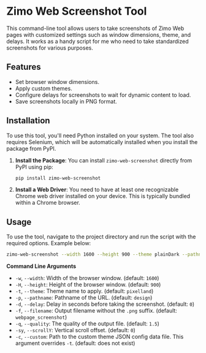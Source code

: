 # Zimo Web Screenshot Tool

This command-line tool allows users to take screenshots of Zimo Web pages with customized settings such as window dimensions, theme, and delays. It works as a handy script for me who need to take standardized screenshots for various purposes.

## Features

- Set browser window dimensions.
- Apply custom themes.
- Configure delays for screenshots to wait for dynamic content to load.
- Save screenshots locally in PNG format.

## Installation

To use this tool, you'll need Python installed on your system. The tool also requires Selenium, which will be automatically installed when you install the package from PyPI.

1. **Install the Package**:
   You can install `zimo-web-screenshot` directly from PyPI using pip:

   ```bash
   pip install zimo-web-screenshot
   ```

2. **Install a Web Driver**:
   You need to have at least one recognizable Chrome web driver installed on your device. This is typically bundled within a Chrome browser.

## Usage

To use the tool, navigate to the project directory and run the script with the required options. Example below:

```bash
zimo-web-screenshot --width 1600 --height 900 --theme plainDark --pathname about --delay 0
```

**Command Line Arguments**

- `-w`, `--width`: Width of the browser window. (default: `1600`)
- `-H`, `--height`: Height of the browser window. (default: `900`)
- `-t`, `--theme`: Theme name to apply. (default: `pixelland`)
- `-p`, `--pathname`: Pathname of the URL. (default: `design`)
- `-d`, `--delay`: Delay in seconds before taking the screenshot. (default: `0`)
- `-f`, `--filename`: Output filename without the `.png` suffix. (default: `webpage_screenshot`)
- `-q`, `--quality`: The quality of the output file. (default: `1.5`)
- `-sy`, `--scrollY`: Vertical scroll offset. (default: `0`)
- `-c`, `--custom`: Path to the custom theme JSON config data file. This argument overrides `-t`. (default: does not exist)
